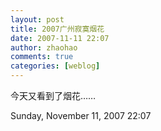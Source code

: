 ```yaml
---
layout: post
title: 2007广州寂寞烟花
date: 2007-11-11 22:07
author: zhaohao
comments: true
categories: [weblog]
---
```

今天又看到了烟花……

Sunday, November 11, 2007 22:07
